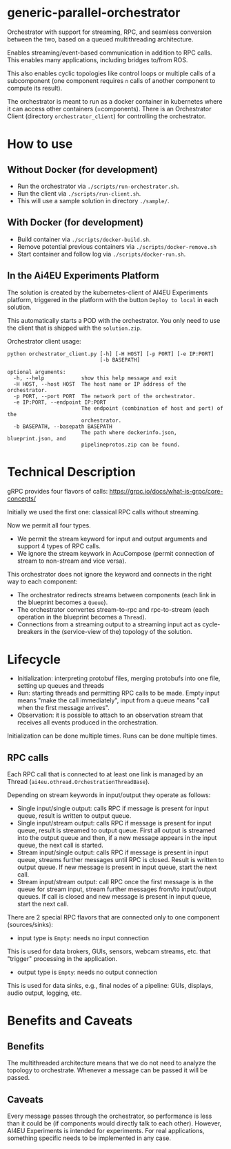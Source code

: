 # generic-parallel-orchestrator

Orchestrator with support for streaming, RPC, and seamless conversion between the two, based on a queued multithreading architecture.

Enables streaming/event-based communication in addition to RPC calls.
This enables many applications, including bridges to/from ROS.

This also enables cyclic topologies like control loops or multiple calls of a subcomponent (one component requires `n` calls of another component to compute its result).

The orchestrator is meant to run as a docker container in kubernetes where it can access other containers (=components).
There is an Orchestrator Client (directory `orchestrator_client`) for controlling the orchestrator.

# How to use

## Without Docker (for development)

* Run the orchestrator via `./scripts/run-orchestrator.sh`.
* Run the client via `./scripts/run-client.sh`.
* This will use a sample solution in directory `./sample/`.

## With Docker (for development)

* Build container via `./scripts/docker-build.sh`.
* Remove potential previous containers via `./scripts/docker-remove.sh`
* Start container and follow log via `./scripts/docker-run.sh`.

## In the Ai4EU Experiments Platform

The solution is created by the kubernetes-client of AI4EU Experiments platform, triggered in the platform with the button `Deploy to local` in each solution.

This automatically starts a POD with the orchestrator. You only need to use the client that is shipped with the `solution.zip`.

Orchestrator client usage:

```
python orchestrator_client.py [-h] [-H HOST] [-p PORT] [-e IP:PORT]
                              [-b BASEPATH]

optional arguments:
  -h, --help            show this help message and exit
  -H HOST, --host HOST  The host name or IP address of the orchestrator.
  -p PORT, --port PORT  The network port of the orchestrator.
  -e IP:PORT, --endpoint IP:PORT
                        The endpoint (combination of host and port) of the
                        orchestrator.
  -b BASEPATH, --basepath BASEPATH
                        The path where dockerinfo.json, blueprint.json, and
                        pipelineprotos.zip can be found.
```

# Technical Description

gRPC provides four flavors of calls: https://grpc.io/docs/what-is-grpc/core-concepts/

Initially we used the first one: classical RPC calls without streaming.

Now we permit all four types.

* We permit the stream keyword for input and output arguments and support 4 types of RPC calls.
* We ignore the stream keywork in AcuCompose (permit connection of stream to non-stream and vice versa).

This orchestrator does not ignore the keyword and connects in the right way to each component:

* The orchestrator redirects streams between components (each link in the blueprint becomes a `Queue`).
* The orchestrator convertes stream-to-rpc and rpc-to-stream (each operation in the blueprint becomes a `Thread`).
* Connections from a streaming output to a streaming input act as cycle-breakers in the (service-view of the) topology of the solution.

# Lifecycle

* Initialization: interpreting protobuf files, merging protobufs into one file, setting up queues and threads
* Run: starting threads and permitting RPC calls to be made. Empty input means "make the call immediately", input from a queue means "call when the first message arrives".
* Observation: it is possible to attach to an observation stream that receives all events produced in the orchestration.

Initialization can be done multiple times.
Runs can be done multiple times.

## RPC calls

Each RPC call that is connected to at least one link is managed by an Thread (`ai4eu.othread.OrchestrationThreadBase`).

Depending on stream keywords in input/output they operate as follows:

* Single input/single output: calls RPC if message is present for input queue, result is written to output queue.
* Single input/stream output: calls RPC if message is present for input queue, result is streamed to output queue. First all output is streamed into the output queue and then, if a new message appears in the input queue, the next call is started.
* Stream input/single output: calls RPC if message is present in input queue, streams further messages until RPC is closed. Result is written to output queue. If new message is present in input queue, start the next call.
* Stream input/stream output: call RPC once the first message is in the queue for stream input, stream further messages from/to input/output queues. If call is closed and new message is present in input queue, start the next call.

There are 2 special RPC flavors that are connected only to one component (sources/sinks):

* input type is `Empty`: needs no input connection

This is used for data brokers, GUIs, sensors, webcam streams, etc. that "trigger" processing in the application.

* output type is `Empty`: needs no output connection

This is used for data sinks, e.g., final nodes of a pipeline: GUIs, displays, audio output, logging, etc.

# Benefits and Caveats

## Benefits

The multithreaded architecture means that we do not need to analyze the topology to orchestrate.
Whenever a message can be passed it will be passed.

## Caveats

Every message passes through the orchestrator, so performance is less than it could be (if components would directly talk to each other).
However, AI4EU Experiments is intended for experiments. For real applications, something specific needs to be implemented in any case.
